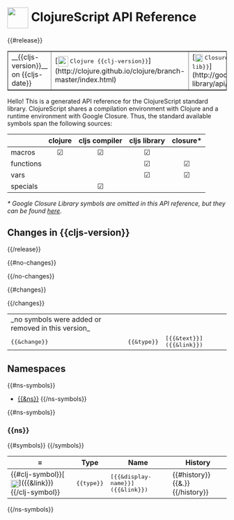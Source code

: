 # <img valign="middle" width="48px" src="http://i.imgur.com/Hi20huC.png"> ClojureScript API Reference

{{#release}}

 <table border="1">
<tr>
<td>__{{cljs-version}}__ on {{cljs-date}}</td>
<td>[<img valign="middle" width="24px" src="http://i.imgur.com/1GjPKvB.png">
<kbd>Clojure {{clj-version}}</kbd>](http://clojure.github.io/clojure/branch-master/index.html)</td>
<td>[<img valign="middle" width="18px" src="http://i.imgur.com/yGyeE7k.png">
<kbd>Closure Lib {{gclosure-lib}}</kbd>](http://google.github.io/closure-library/api/)</td>
</tr>
</table>

Hello!  This is a generated API reference for the ClojureScript standard library.
ClojureScript shares a compilation environment with Clojure and a runtime
environment with Google Closure.  Thus, the standard available symbols
span the following sources:

|           | clojure | cljs compiler | cljs library | closure\* |
|-----------|:-------:|:-------------:|:------------:|:---------:|
| macros    | ☑       | ☑             | ☑            |           |
| functions |         |               | ☑            | ☑         |
| vars      |         |               | ☑            | ☑         |
| specials  |         | ☑             |              |           |

_\* Google Closure Library symbols are omitted in this API reference, but they can be
found [here](http://google.github.io/closure-library/api/)._


## Changes in {{cljs-version}}
{{/release}}

 <table>

{{#no-changes}}
<tr><td>_no symbols were added or removed in this version_</td></tr>
{{/no-changes}}

{{#changes}}
<tr>
<td><samp>{{&change}}</samp></td>
<td><samp>{{&type}}</samp></td>
<td><samp>[{{&text}}]({{&link}})</samp></td>
</tr>
{{/changes}}

</table>

## Namespaces

{{#ns-symbols}}
- [{{&ns}}](#{{&ns-link}})
{{/ns-symbols}}

{{#ns-symbols}}
### {{ns}}

 <table>
<thead><tr>
<th>=</th>
<th>Type</th>
<th>Name</th>
<th>History</th>
</tr></thead>
{{#symbols}}
<tr>
<td>{{#clj-symbol}}[<img width="18px" valign="middle" src="http://i.imgur.com/1GjPKvB.png">]({{&link}}){{/clj-symbol}}
<td><samp>{{type}}</samp></td>
<td><samp>[{{&display-name}}]({{&link}})</samp></td>
<td>{{#history}}{{&.}} {{/history}}</td>
</tr>
{{/symbols}}
</table>

{{/ns-symbols}}
